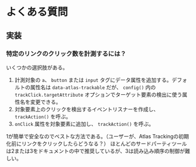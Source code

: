 # よくある質問

## 実装

### 特定のリンクのクリック数を計測するには？

いくつかの選択肢がある。

1. 計測対象の `a`、 `button` または `input` タグにデータ属性を追加する。デフォルトの属性名は `data-atlas-trackable` だが、 `config()` 内の `trackClick.targetAttribute` オプションでターゲット要素の検出に使う属性名を変更できる。
2. 対象要素上のクリックを検出するイベントリスナーを作成し、`trackAction()` を呼ぶ。
3. `onClick` 属性を対象要素に追加し、 `trackAction()` を呼ぶ。

1が簡単で安全なのでベストな方法である。（ユーザーが、Atlas Trackingの初期化前にリンクをクリックしたらどうなる？）
ほとんどのサードパーティツールは2または3をドキュメントの中で推奨しているが、3は読み込み順序の制御が難しい。
